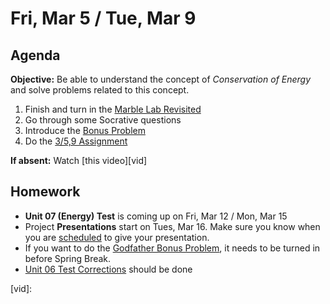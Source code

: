 Fri, Mar 5 / Tue, Mar 9
==================

Agenda
---------
**Objective:** Be able to understand the concept of *Conservation of Energy* and solve problems related to this concept.

1. Finish and turn in the [Marble Lab Revisited][marble]
2. Go through some Socrative questions
3. Introduce the [Bonus Problem][godfather]
4. Do the [3/5,9 Assignment][assmt]

**If absent:** Watch [this video][vid]

Homework 
-------------
- **Unit 07 (Energy) Test** is coming up on Fri, Mar 12 / Mon, Mar 15
- Project **Presentations** start on Tues, Mar 16.  Make sure you know when you are [scheduled][sched] to give your presentation.
- If you want to do the [Godfather Bonus Problem][godfather], it needs to be turned in before Spring Break.
- [Unit 06 Test Corrections][correct] should be done

[sched]: https://avoncsc-my.sharepoint.com/:x:/g/personal/zjrohrbach_avon-schools_org/EVsn6ZkyMl5JvXYEBYTGRvoBX3OiSecqg16WeqB-1EcFXQ?e=287pOt
[correct]: https://avon.schoology.com/assignment/4724955003/
[marble]: https://avon.schoology.com/assignment/4737347924/
[assmt]: https://avon.schoology.com/assignment/4740948004/
[godfather]: https://avon.schoology.com/assignment/4744040535/
[vid]: 
<!--stackedit_data:
eyJoaXN0b3J5IjpbLTE2ODAwNzk5ODksLTQ5MDgzNjI0LC0yMT
AzOTcyNTkxLDExNDE1NDUwMjcsMTgwNjA3NzExOSwxODY5MDcz
NzMyLC0xNDQxNzQ3NjkwLDEzMTc1NzQyNTgsLTExMTMzOTAxOT
UsMTQwMzQyNzk3OCw1OTg1NDE4ODYsNzIxMzU1MDIwLDE1MDg5
OTE4NTAsLTEwNDA1MjA3NDAsMTc0MjE2NDk4NSwxNjQzMTQ3Nz
c2LC03MDcyNzI0NSwtMTQ0MTg0NTI3OCwxOTIzNzk3NDA1LC05
ODc0NDAxMjddfQ==
-->